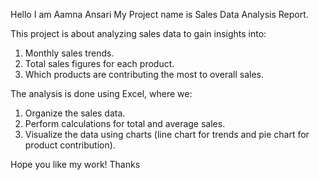 Hello I am Aamna Ansari 
My Project name is Sales Data Analysis Report.

This project is about analyzing sales data to gain insights into:
1. Monthly sales trends.
2. Total sales figures for each product.
3. Which products are contributing the most to overall sales.

The analysis is done using Excel, where we:
1. Organize the sales data.
2. Perform calculations for total and average sales.
3. Visualize the data using charts (line chart for trends and pie chart for product contribution).

Hope you like my work!
Thanks
